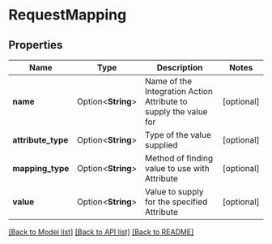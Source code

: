 # RequestMapping

## Properties

Name | Type | Description | Notes
------------ | ------------- | ------------- | -------------
**name** | Option<**String**> | Name of the Integration Action Attribute to supply the value for | [optional]
**attribute_type** | Option<**String**> | Type of the value supplied | [optional]
**mapping_type** | Option<**String**> | Method of finding value to use with Attribute | [optional]
**value** | Option<**String**> | Value to supply for the specified Attribute | [optional]

[[Back to Model list]](../README.md#documentation-for-models) [[Back to API list]](../README.md#documentation-for-api-endpoints) [[Back to README]](../README.md)


